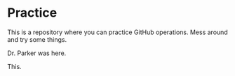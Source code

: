 # Practice

This is a repository where you can practice GitHub operations.  Mess around and try some things.


Dr. Parker was here.

This.